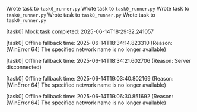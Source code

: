 Wrote task to `task0_runner.py`
Wrote task to `task0_runner.py`
Wrote task to `task0_runner.py`
Wrote task to `task0_runner.py`
Wrote task to `task0_runner.py`

[task0] Mock task completed: 2025-06-14T18:29:32.241057

[task0] Offline fallback time: 2025-06-14T18:34:14.823310 (Reason: [WinError 64] The specified network name is no longer available)

[task0] Offline fallback time: 2025-06-14T18:34:21.602706 (Reason: Server disconnected)

[task0] Offline fallback time: 2025-06-14T19:03:40.802169 (Reason: [WinError 64] The specified network name is no longer available)

[task0] Offline fallback time: 2025-06-14T19:06:30.851692 (Reason: [WinError 64] The specified network name is no longer available)
